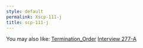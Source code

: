 ```yaml
---
style: default
permalink: Xscp-111-j
title: scp-111-j
---
```

You may also like:
[Termination_Order](http://scp-wiki.net/termination-order)
[Interview 277-A](http://scp-wiki.net/277interview)